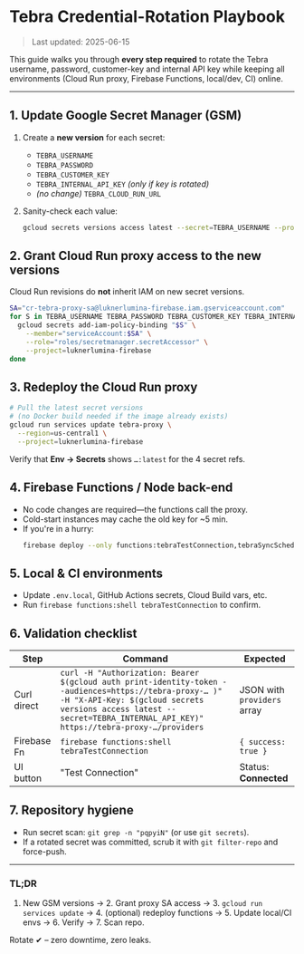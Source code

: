 # Tebra Credential-Rotation Playbook

> Last updated: 2025-06-15

This guide walks you through **every step required** to rotate the Tebra username, password, customer-key and internal API key while keeping all environments (Cloud Run proxy, Firebase Functions, local/dev, CI) online.

---

## 1. Update Google Secret Manager (GSM)

1. Create a **new version** for each secret:
   * `TEBRA_USERNAME`
   * `TEBRA_PASSWORD`
   * `TEBRA_CUSTOMER_KEY`
   * `TEBRA_INTERNAL_API_KEY` *(only if key is rotated)*
   * *(no change)* `TEBRA_CLOUD_RUN_URL`

2. Sanity-check each value:
   ```bash
   gcloud secrets versions access latest --secret=TEBRA_USERNAME --project=luknerlumina-firebase
   ```

## 2. Grant Cloud Run proxy access to the new versions

Cloud Run revisions do **not** inherit IAM on new secret versions.

```bash
SA="cr-tebra-proxy-sa@luknerlumina-firebase.iam.gserviceaccount.com"
for S in TEBRA_USERNAME TEBRA_PASSWORD TEBRA_CUSTOMER_KEY TEBRA_INTERNAL_API_KEY; do
  gcloud secrets add-iam-policy-binding "$S" \
    --member="serviceAccount:$SA" \
    --role="roles/secretmanager.secretAccessor" \
    --project=luknerlumina-firebase
done
```

## 3. Redeploy the Cloud Run proxy

```bash
# Pull the latest secret versions
# (no Docker build needed if the image already exists)
gcloud run services update tebra-proxy \
  --region=us-central1 \
  --project=luknerlumina-firebase
```

Verify that **Env → Secrets** shows `…:latest` for the 4 secret refs.

## 4. Firebase Functions / Node back-end

* No code changes are required—the functions call the proxy.
* Cold-start instances may cache the old key for ~5 min.
* If you're in a hurry:
  ```bash
  firebase deploy --only functions:tebraTestConnection,tebraSyncSchedule
  ```

## 5. Local & CI environments

* Update `.env.local`, GitHub Actions secrets, Cloud Build vars, etc.
* Run `firebase functions:shell tebraTestConnection` to confirm.

## 6. Validation checklist

| Step | Command | Expected |
|------|---------|----------|
| Curl direct | `curl -H "Authorization: Bearer $(gcloud auth print-identity-token --audiences=https://tebra-proxy-… )" -H "X-API-Key: $(gcloud secrets versions access latest --secret=TEBRA_INTERNAL_API_KEY)" https://tebra-proxy-…/providers` | JSON with `providers` array |
| Firebase Fn | `firebase functions:shell tebraTestConnection` | `{ success: true }` |
| UI button | "Test Connection" | Status: **Connected** |

## 7. Repository hygiene

* Run secret scan: `git grep -n "pqpyiN"` (or use `git secrets`).
* If a rotated secret was committed, scrub it with `git filter-repo` and force-push.

---

### TL;DR

1. New GSM versions → 2. Grant proxy SA access → 3. `gcloud run services update` → 4. (optional) redeploy functions → 5. Update local/CI envs → 6. Verify → 7. Scan repo.

Rotate ✔ – zero downtime, zero leaks.

